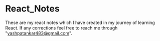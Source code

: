 # React_Notes
These are my react notes which I have created in my journey of learning React. If any corrections feel free to reach me through "yashpatankar483@gmail.com".
